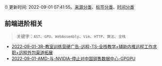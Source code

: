 :alarm_clock: 更新时间: 2022-09-01 07:41:55。[来源分类](../README.md)、[标签分类](../TAGS.md)、[时间分类](../TIMELINE.md)

## 前端进阶相关


> 关键字：`AST`、`GPU`、`WebAssembly`、`Vim`、`HTTP`、`算法`、`全栈`



- [2022-09-01-3R-教室训练营硬广告-远程-TS-全栈教学+辅助内推远程工作求职+远程外包渠道拓展](https://www.v2ex.com/t/877010) 
- [2022-09-01-AMD-与-NVIDIA-停止对中国销售数据中心-GPGPU](https://www.v2ex.com/t/876991) 